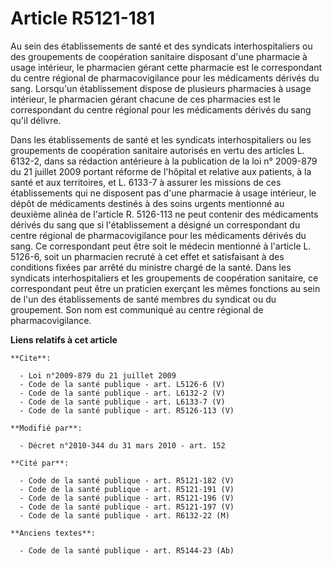 # Article R5121-181

Au sein des établissements de santé et des syndicats interhospitaliers ou des groupements de coopération sanitaire disposant
d'une pharmacie à usage intérieur, le pharmacien gérant cette pharmacie est le correspondant du centre régional de
pharmacovigilance pour les médicaments dérivés du sang. Lorsqu'un établissement dispose de plusieurs pharmacies à usage
intérieur, le pharmacien gérant chacune de ces pharmacies est le correspondant du centre régional pour les médicaments
dérivés du sang qu'il délivre. 

Dans les établissements de santé et les syndicats interhospitaliers ou les groupements de coopération sanitaire autorisés en
vertu des articles L. 6132-2, dans sa rédaction antérieure à la publication de la loi n° 2009-879 du 21 juillet 2009 portant
réforme de l'hôpital et relative aux patients, à la santé et aux territoires, et L. 6133-7 à assurer les missions de ces
établissements qui ne disposent pas d'une pharmacie à usage intérieur, le dépôt de médicaments destinés à des soins urgents
mentionné au deuxième alinéa de l'article R. 5126-113 ne peut contenir des médicaments dérivés du sang que si l'établissement
a désigné un correspondant du centre régional de pharmacovigilance pour les médicaments dérivés du sang. Ce correspondant
peut être soit le médecin mentionné à l'article L. 5126-6, soit un pharmacien recruté à cet effet et satisfaisant à des
conditions fixées par arrêté du ministre chargé de la santé. Dans les syndicats interhospitaliers et les groupements de
coopération sanitaire, ce correspondant peut être un praticien exerçant les mêmes fonctions au sein de l'un des
établissements de santé membres du syndicat ou du groupement. Son nom est communiqué au centre régional de pharmacovigilance.

**Liens relatifs à cet article**

	**Cite**:

	  - Loi n°2009-879 du 21 juillet 2009
	  - Code de la santé publique - art. L5126-6 (V)
	  - Code de la santé publique - art. L6132-2 (V)
	  - Code de la santé publique - art. L6133-7 (V)
	  - Code de la santé publique - art. R5126-113 (V)

	**Modifié par**:

	  - Décret n°2010-344 du 31 mars 2010 - art. 152

	**Cité par**:

	  - Code de la santé publique - art. R5121-182 (V)
	  - Code de la santé publique - art. R5121-191 (V)
	  - Code de la santé publique - art. R5121-196 (V)
	  - Code de la santé publique - art. R5121-197 (V)
	  - Code de la santé publique - art. R6132-22 (M)

	**Anciens textes**:

	  - Code de la santé publique - art. R5144-23 (Ab)
